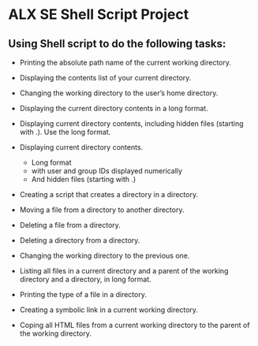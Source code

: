 # ALX SE Shell Script Project

## Using Shell script to do the following tasks:

* Printing the absolute path name of the current working directory.

* Displaying the contents list of your current directory.

* Changing the working directory to the user’s home directory.

* Displaying the current directory contents in a long format.

* Displaying current directory contents, including hidden files (starting with .). Use the long format.

* Displaying current directory contents.

   - Long format
   - with user and group IDs displayed numerically
   - And hidden files (starting with .)

* Creating a script that creates a directory in a directory.

* Moving a file from a directory to another directory.

* Deleting a file from a directory.

* Deleting a directory from a directory.

* Changing the working directory to the previous one.

* Listing all files in a current directory and a parent of the working directory and a directory, in long format.

* Printing the type of a file in a directory.

* Creating a symbolic link in a current working directory.

* Coping all HTML files from a current working directory to the parent of the working directory.
